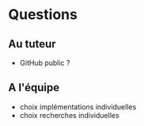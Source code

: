 # Questions

## Au tuteur
- GitHub public ?


## A l'équipe
- choix implémentations individuelles
- choix recherches individuelles
